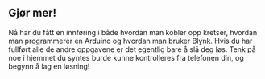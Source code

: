 ## Gjør mer! 

Nå har du fått en innføring i både hvordan man kobler opp kretser, hvordan man programmerer en Arduino og hvordan man bruker Blynk. Hvis du har fullført alle de andre oppgavene er det egentlig bare å slå deg løs. Tenk på noe i hjemmet du syntes burde kunne kontrolleres fra telefonen din, og begynn å lag en løsning! 